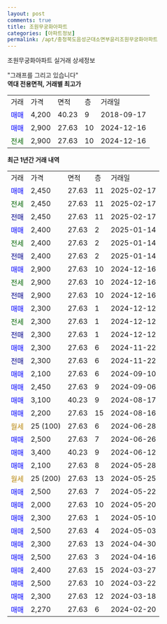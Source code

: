 ```yaml
---
layout: post
comments: true
title: 조원무궁화아파트
categories: [아파트정보]
permalink: /apt/충청북도음성군대소면부윤리조원무궁화아파트
---
```


조원무궁화아파트 실거래 상세정보

<script type="text/javascript">
  google.charts.load('current', {'packages':['line', 'corechart']});
  google.charts.setOnLoadCallback(drawChart);

  function drawChart() {
    var data = new google.visualization.DataTable();
    data.addColumn('date', '거래일');
    data.addColumn('number', "매매");
    data.addColumn('number', "전세");
    data.addColumn('number', "전매");

    data.addRows([[new Date(Date.parse("2025-02-17")), 2450, null, null], [new Date(Date.parse("2025-02-17")), null, 2450, null], [new Date(Date.parse("2025-02-17")), null, null, 2450], [new Date(Date.parse("2025-01-14")), 2400, null, null], [new Date(Date.parse("2025-01-14")), null, 2400, null], [new Date(Date.parse("2025-01-14")), null, null, 2400], [new Date(Date.parse("2024-12-16")), 2900, null, null], [new Date(Date.parse("2024-12-16")), null, 2900, null], [new Date(Date.parse("2024-12-16")), null, null, 2900], [new Date(Date.parse("2024-12-12")), 2300, null, null], [new Date(Date.parse("2024-12-12")), null, 2300, null], [new Date(Date.parse("2024-12-12")), null, null, 2300], [new Date(Date.parse("2024-11-22")), 2300, null, null], [new Date(Date.parse("2024-11-22")), null, null, 2300], [new Date(Date.parse("2024-09-10")), 2100, null, null], [new Date(Date.parse("2024-09-06")), 2450, null, null], [new Date(Date.parse("2024-08-17")), 3100, null, null], [new Date(Date.parse("2024-08-16")), 2200, null, null], [new Date(Date.parse("2024-06-28")), null, null, null], [new Date(Date.parse("2024-06-26")), 2500, null, null], [new Date(Date.parse("2024-06-12")), 3400, null, null], [new Date(Date.parse("2024-05-28")), 2100, null, null], [new Date(Date.parse("2024-05-25")), null, null, null], [new Date(Date.parse("2024-05-22")), 2500, null, null], [new Date(Date.parse("2024-05-20")), 2000, null, null], [new Date(Date.parse("2024-05-10")), 2300, null, null], [new Date(Date.parse("2024-05-03")), 2500, null, null], [new Date(Date.parse("2024-04-30")), 2300, null, null], [new Date(Date.parse("2024-04-16")), 2500, null, null], [new Date(Date.parse("2024-03-27")), 2400, null, null], [new Date(Date.parse("2024-03-22")), 2500, null, null], [new Date(Date.parse("2024-03-18")), 2300, null, null], [new Date(Date.parse("2024-02-20")), 2270, null, null]]);

    var options = {
      hAxis: {
        format: 'yyyy/MM/dd'
      },    
      lineWidth: 0,
      pointsVisible: true,    
      title: '최근 1년간 유형별 실거래가 분포',
      legend: { position: 'bottom' }
    };

    var formatter = new google.visualization.NumberFormat({pattern:'###,###'} );
    formatter.format(data, 1);
    formatter.format(data, 2);
    
    setTimeout(function() {
        var chart = new google.visualization.LineChart(document.getElementById('columnchart_material'));
        chart.draw(data, (options));
        document.getElementById('loading').style.display = 'none';
    }, 200);
  }
</script>


<div id="loading" style="z-index:20; display: block; margin-left: 0px">"그래프를 그리고 있습니다"</div>
<div id="columnchart_material" style="width: 95%; margin-left: 0px; display: block"></div>
<!-- contents start -->
<b>역대 전용면적, 거래별 최고가</b>
<table class="sortable">
    <tr>
      <td>거래</td>
      <td>가격</td>
      <td>면적</td>
      <td>층</td>
      <td>거래일</td>
    </tr>
        <tr>
          <td><a style="color: blue">매매</a></td>
          <td>4,200</td>
          <td>40.23</td>
          <td>9</td>
          <td>2018-09-17</td>
        </tr>            <tr>
          <td><a style="color: blue">매매</a></td>
          <td>2,900</td>
          <td>27.63</td>
          <td>10</td>
          <td>2024-12-16</td>
        </tr>        
        <tr>
              <td><a style="color: darkgreen">전세</a></td>
              <td>2,900</td>
              <td>27.63</td>
              <td>10</td>
              <td>2024-12-16</td>
            </tr>        
    
</table>

<b>최근 1년간 거래 내역</b>

<table class="sortable">
    <tr>
      <td>거래</td>
      <td>가격</td>
      <td>면적</td>
      <td>층</td>
      <td>거래일</td>
    </tr>
    <tr>
      <td><a style="color: blue">매매</a></td>
      <td>2,450</td>
      <td>27.63</td>
      <td>11</td>
      <td>2025-02-17</td>
    </tr>          <tr>
      <td><a style="color: darkgreen">전세</a></td>
      <td>2,450</td>
      <td>27.63</td>
      <td>11</td>
      <td>2025-02-17</td>
    </tr>          <tr>
      <td><a style="color: darkblue">전매</a></td>
      <td>2,450</td>
      <td>27.63</td>
      <td>11</td>
      <td>2025-02-17</td>
    </tr>          <tr>
      <td><a style="color: blue">매매</a></td>
      <td>2,400</td>
      <td>27.63</td>
      <td>2</td>
      <td>2025-01-14</td>
    </tr>          <tr>
      <td><a style="color: darkgreen">전세</a></td>
      <td>2,400</td>
      <td>27.63</td>
      <td>2</td>
      <td>2025-01-14</td>
    </tr>          <tr>
      <td><a style="color: darkblue">전매</a></td>
      <td>2,400</td>
      <td>27.63</td>
      <td>2</td>
      <td>2025-01-14</td>
    </tr>          <tr>
      <td><a style="color: blue">매매</a></td>
      <td>2,900</td>
      <td>27.63</td>
      <td>10</td>
      <td>2024-12-16</td>
    </tr>          <tr>
      <td><a style="color: darkgreen">전세</a></td>
      <td>2,900</td>
      <td>27.63</td>
      <td>10</td>
      <td>2024-12-16</td>
    </tr>          <tr>
      <td><a style="color: darkblue">전매</a></td>
      <td>2,900</td>
      <td>27.63</td>
      <td>10</td>
      <td>2024-12-16</td>
    </tr>          <tr>
      <td><a style="color: blue">매매</a></td>
      <td>2,300</td>
      <td>27.63</td>
      <td>1</td>
      <td>2024-12-12</td>
    </tr>          <tr>
      <td><a style="color: darkgreen">전세</a></td>
      <td>2,300</td>
      <td>27.63</td>
      <td>1</td>
      <td>2024-12-12</td>
    </tr>          <tr>
      <td><a style="color: darkblue">전매</a></td>
      <td>2,300</td>
      <td>27.63</td>
      <td>1</td>
      <td>2024-12-12</td>
    </tr>          <tr>
      <td><a style="color: blue">매매</a></td>
      <td>2,300</td>
      <td>27.63</td>
      <td>6</td>
      <td>2024-11-22</td>
    </tr>          <tr>
      <td><a style="color: darkblue">전매</a></td>
      <td>2,300</td>
      <td>27.63</td>
      <td>6</td>
      <td>2024-11-22</td>
    </tr>          <tr>
      <td><a style="color: blue">매매</a></td>
      <td>2,100</td>
      <td>27.63</td>
      <td>6</td>
      <td>2024-09-10</td>
    </tr>          <tr>
      <td><a style="color: blue">매매</a></td>
      <td>2,450</td>
      <td>27.63</td>
      <td>9</td>
      <td>2024-09-06</td>
    </tr>          <tr>
      <td><a style="color: blue">매매</a></td>
      <td>3,100</td>
      <td>40.23</td>
      <td>9</td>
      <td>2024-08-17</td>
    </tr>          <tr>
      <td><a style="color: blue">매매</a></td>
      <td>2,200</td>
      <td>27.63</td>
      <td>15</td>
      <td>2024-08-16</td>
    </tr>          <tr>
      <td><a style="color: darkgoldenrod">월세</a></td>
      <td>25 (100)</td>
      <td>27.63</td>
      <td>6</td>
      <td>2024-06-28</td>
    </tr>          <tr>
      <td><a style="color: blue">매매</a></td>
      <td>2,500</td>
      <td>27.63</td>
      <td>7</td>
      <td>2024-06-26</td>
    </tr>          <tr>
      <td><a style="color: blue">매매</a></td>
      <td>3,400</td>
      <td>40.23</td>
      <td>9</td>
      <td>2024-06-12</td>
    </tr>          <tr>
      <td><a style="color: blue">매매</a></td>
      <td>2,100</td>
      <td>27.63</td>
      <td>8</td>
      <td>2024-05-28</td>
    </tr>          <tr>
      <td><a style="color: darkgoldenrod">월세</a></td>
      <td>25 (200)</td>
      <td>27.63</td>
      <td>13</td>
      <td>2024-05-25</td>
    </tr>          <tr>
      <td><a style="color: blue">매매</a></td>
      <td>2,500</td>
      <td>27.63</td>
      <td>7</td>
      <td>2024-05-22</td>
    </tr>          <tr>
      <td><a style="color: blue">매매</a></td>
      <td>2,000</td>
      <td>27.63</td>
      <td>10</td>
      <td>2024-05-20</td>
    </tr>          <tr>
      <td><a style="color: blue">매매</a></td>
      <td>2,300</td>
      <td>27.63</td>
      <td>1</td>
      <td>2024-05-10</td>
    </tr>          <tr>
      <td><a style="color: blue">매매</a></td>
      <td>2,500</td>
      <td>27.63</td>
      <td>4</td>
      <td>2024-05-03</td>
    </tr>          <tr>
      <td><a style="color: blue">매매</a></td>
      <td>2,300</td>
      <td>27.63</td>
      <td>13</td>
      <td>2024-04-30</td>
    </tr>          <tr>
      <td><a style="color: blue">매매</a></td>
      <td>2,500</td>
      <td>27.63</td>
      <td>3</td>
      <td>2024-04-16</td>
    </tr>          <tr>
      <td><a style="color: blue">매매</a></td>
      <td>2,400</td>
      <td>27.63</td>
      <td>15</td>
      <td>2024-03-27</td>
    </tr>          <tr>
      <td><a style="color: blue">매매</a></td>
      <td>2,500</td>
      <td>27.63</td>
      <td>10</td>
      <td>2024-03-22</td>
    </tr>          <tr>
      <td><a style="color: blue">매매</a></td>
      <td>2,300</td>
      <td>27.63</td>
      <td>12</td>
      <td>2024-03-18</td>
    </tr>          <tr>
      <td><a style="color: blue">매매</a></td>
      <td>2,270</td>
      <td>27.63</td>
      <td>6</td>
      <td>2024-02-20</td>
    </tr>      </table>
<!-- contents end -->    

